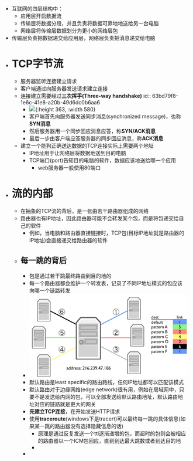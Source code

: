 - 互联网的四层结构中：
	- 应用层开启数据流
	- 传输层将数据分段，并且负责将数据可靠地地送给另一台电脑
	- 网络层将传输层数据划分为更小的网络层包
- 传输层负责把数据递交给应用层，网络层负责把消息递交给电脑
- # TCP字节流
	- 服务器监听连接建立请求
	- 客户端通过向服务器发送请求建立连接
	- 连接建立需要经过**三次挥手(Three-way handshake)**
	  id:: 63bd79f8-1e6c-41e8-a20b-49d6dc0b6aa6
		- ![](https://lh6.googleusercontent.com/-L9GyKGal2kX0x1uhEr_WcIPJNjaXt56MwI4dppR9LKS0SKciZ4ehop6uYdAM7RFm9PYoPcK445rVYeqzjAWSOaHNXd6wvgoWbVUVQnwLZe-M2iav6FZVIfTlE15ULPrWuEYi4Mw){:height 363, :width 580}
		- 客户端首先向服务器发送同步消息(synchronized message)，也称**SYN消息**
		- 然后服务器用一个同步回应消息应答，称**SYN/ACK消息**
		- 最后一步由客户端应答服务器的同步回应消息，称**ACK消息**
	- 建立一个能狗正确送达数据的TCP连接实际上需要两个地址
		- IP地址用于让网络层将数据地送到目的电脑
		- TCP端口(port)告知目的电脑的软件，数据应该地送给哪一个应用
			- web服务器一般使用80端口
- # 流的内部
	- 在抽象的TCP流的背后，是一张由若干路由器组成的网络
	- 路由器也有IP地址，因此路由器可能不会转发某个包，而是将包递交给自己的软件
		- 例如，当电脑和路由器直接链接时，TCP包(目标IP地址就是路由器的IP地址)会直接递交给路由器的软件
	- ## 每一跳的背后
		- 包是通过若干跳最终路由到目的地的
		- 每一个路由器都会维护一个转发表，记录了不同IP地址模式的包应该向哪一个链路转发
		- ![image.png](../assets/image_1673266730726_0.png)
		- 默认路由是least specific的路由路线，任何IP地址都可以匹配该模式
		- 默认路由对于边缘网络(edge network)很有用，例如在局域网中，只要不是发送给内网的包，可以全部发送给默认路由地址，默认路由地址对应的链路就是更大的网关
		- **先建立TCP连接**，在开始发送HTTP请求
		- 使用**traceroute**(windows下是tracert)可以最终每一跳的具体信息(如果某一跳的路由器没有选择隐藏信息的话)
			- 原理是通过反复发送一个ttl逐渐递增的包，而超时的包则会被相应的路由器以一个ICM包回应，直到到达最大跳数或者到达目的地
			-
		-